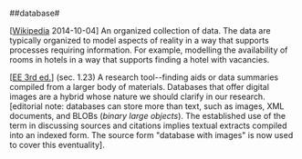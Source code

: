 ##database#

\[[Wikipedia](http://en.wikipedia.org/wiki/Database) 2014-10-04\] An organized collection of data. The data are typically organized to model aspects of reality in a way that supports processes requiring information. For example, modelling the availability of rooms in hotels in a way that supports finding a hotel with vacancies.

\[[EE 3rd ed.](SOURCES.md#EE)\] (sec. 1.23) A research tool--finding aids or data summaries compiled from a larger body of materials. Databases that offer digital images are a hybrid whose nature we should clarify in our research. \[editorial note: databases can store more than text, such as images, XML documents, and BLOBs (*binary large objects*). The established use of the term in discussing sources and citations implies textual extracts compiled into an indexed form. The source form "database with images" is now used to cover this eventuality\].
